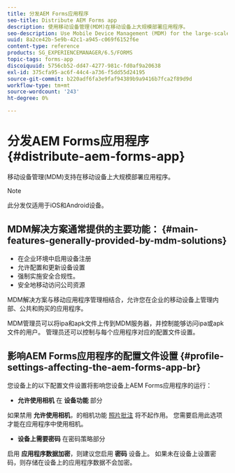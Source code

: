 ```yaml
---
title: 分发AEM Forms应用程序
seo-title: Distribute AEM Forms app
description: 使用移动设备管理(MDM)在移动设备上大规模部署应用程序。
seo-description: Use Mobile Device Management (MDM) for the large-scale deployment of apps on mobile devices.
uuid: 8a2ce42b-5e9b-42c1-a945-c069f6152f6e
content-type: reference
products: SG_EXPERIENCEMANAGER/6.5/FORMS
topic-tags: forms-app
discoiquuid: 5756cb52-dd47-4277-981c-fd0af9a20638
exl-id: 375cfa95-ac6f-44c4-a736-f5dd55d24195
source-git-commit: b220adf6fa3e9faf94389b9a9416b7fca2f89d9d
workflow-type: tm+mt
source-wordcount: '243'
ht-degree: 0%

---
```


# 分发AEM Forms应用程序 {#distribute-aem-forms-app}

移动设备管理(MDM)支持在移动设备上大规模部署应用程序。

>[!NOTE]
>
>此分发仅适用于iOS和Android设备。

## MDM解决方案通常提供的主要功能： {#main-features-generally-provided-by-mdm-solutions}

* 在企业环境中启用设备注册
* 允许配置和更新设备设置
* 强制实施安全合规性。
* 安全地移动访问公司资源

MDM解决方案与移动应用程序管理相结合，允许您在企业的移动设备上管理内部、公共和购买的应用程序。

MDM管理员可以将ipa和apk文件上传到MDM服务器，并控制能够访问ipa或apk文件的用户。 管理员还可以控制与每个应用程序对应的配置文件设置。

## 影响AEM Forms应用程序的配置文件设置 {#profile-settings-affecting-the-aem-forms-app-br}

您设备上的以下配置文件设置将影响您设备上AEM Forms应用程序的运行：

* **允许使用相机** 在 **设备功能** 部分

如果禁用 **允许使用相机**，的相机功能 [照片批注](/help/forms/using/add-attachments.md) 将不起作用。 您需要启用此选项才能在应用程序中使用相机。

* **设备上需要密码** 在密码策略部分

启用 **应用程序数据加密**，则建议您启用 **密码** 设备上。 如果未在设备上设置密码，则存储在设备上的应用程序数据不会加密。
